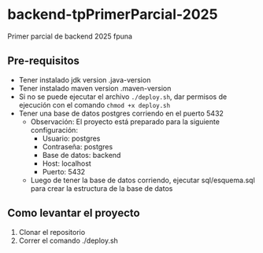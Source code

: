 # backend-tpPrimerParcial-2025
Primer parcial de backend 2025 fpuna


## Pre-requisitos
- Tener instalado jdk version .java-version
- Tener instalado maven version .maven-version
- Si no se puede ejecutar el archivo `./deploy.sh`, dar permisos de ejecución con el comando `chmod +x deploy.sh`
- Tener una base de datos postgres corriendo en el puerto 5432
    - Observación: El proyecto está preparado para la siguiente configuración:
        - Usuario: postgres
        - Contraseña: postgres
        - Base de datos: backend
        - Host: localhost
        - Puerto: 5432
    - Luego de tener la base de datos corriendo, ejecutar sql/esquema.sql para crear la estructura de la base de datos

## Como levantar el proyecto
1. Clonar el repositorio
2. Correr el comando ./deploy.sh
